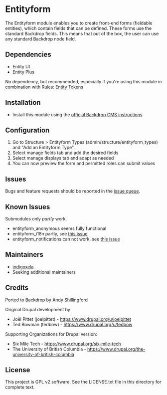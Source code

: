# Entityform

The Entityform module enables you to create front-end forms (fieldable
entities), which contain fields that can be defined. These forms use the
standard Backdrop fields. This means that out of the box, the user can use any
standard Backdrop node field.

## Dependencies

- Entity UI
- Entity Plus

No dependency, but recommended, especially if you're using this module in
combination with Rules: [Entity Tokens](https://backdropcms.org/project/entity_token)

## Installation

- Install this module using the
  [official Backdrop CMS instructions](https://docs.backdropcms.org/documentation/extend-with-modules)

## Configuration

1. Go to Structure > Entityform Types (admin/structure/entityform_types) and "Add an Entityform Type".
2. Select manage fields tab and add the desired fields
3. Select manage displays tab and adapt as needed
4. You can now preview the form and permitted roles can submit values

## Issues

Bugs and feature requests should be reported in the
[issue queue](https://github.com/backdrop-contrib/entityform/issues).

## Known Issues

Submodules only *partly* work.

- entityform_anonymous seems fully functional
- entityform_i18n partly, see [this issue](https://github.com/backdrop-contrib/entityform/issues/21)
- entityform_notifications can not work, see [this issue](https://github.com/backdrop-contrib/entityform/issues/23)

## Maintainers

- [indigoxela](https://github.com/indigoxela)
- Seeking additional maintainers

## Credits

Ported to Backdrop by [Andy Shillingford](https://github.com/docwilmot/)

Original Drupal development by

* Joël Pittet (joelpittet) - https://www.drupal.org/u/joelpittet
* Ted Bowman (tedbow) - https://www.drupal.org/u/tedbow

Supporting Organizations for Drupal version:

* Six Mile Tech - https://www.drupal.org/six-mile-tech
* The University of British Columbia -
  https://www.drupal.org/the-university-of-british-columbia

## License

This project is GPL v2 software.
See the LICENSE.txt file in this directory for complete text.
